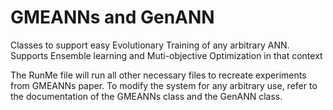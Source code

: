 # GMEANNs and GenANN 
Classes to support easy Evolutionary Training of any arbitrary ANN. Supports Ensemble learning and Muti-objective Optimization in that context


The RunMe file will run all other necessary files to recreate experiments from GMEANNs paper. To modify the system for any arbitrary use, refer to the documentation of the GMEANNs class and the GenANN class.
